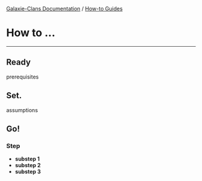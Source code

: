 [Galaxie-Clans Documentation](README.md) / [How-to Guides](_HOWTO__.md)

# How to ...
---
## Ready

prerequisites

## Set.

assumptions

## Go!

### Step

* __substep 1__
* __substep 2__
* __substep 3__